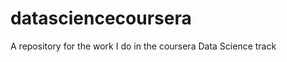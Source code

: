 datasciencecoursera
===================

A repository for the work I do in the coursera Data Science track
